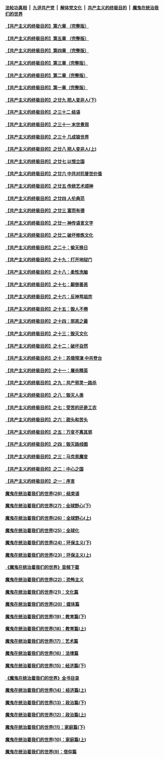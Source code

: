 

####  [法轮功真相](../../../../basic/blob/master/README.md?t=07050502) &nbsp;|&nbsp; [九评共产党](../../../../9ping.md/blob/master/README.md?t=07050502) &nbsp;|&nbsp; [解体党文化](../../../../jtdwh.md/blob/master/README.md?t=07050502)  &nbsp;|&nbsp; [共产主义的终极目的](../../../../gczydzjmd.md/blob/master/README.md?t=07050502) &nbsp;|&nbsp; [魔鬼在统治我们的世界](../../../../mgztzwmdsj.md/blob/master/README.md?t=07050502) 

#### [【共产主义的终极目的】第六章 （完整版）](../pages/nsc422/n11428913.md?t=07050502) 

#### [【共产主义的终极目的】第五章 （完整版）](../pages/nsc422/n11428912.md?t=07050502) 

#### [【共产主义的终极目的】第四章 （完整版）](../pages/nsc422/n11428907.md?t=07050502) 

#### [【共产主义的终极目的】第三章（完整版）](../pages/nsc422/n11428848.md?t=07050502) 

#### [【共产主义的终极目的】第二章（完整版）](../pages/nsc422/n11428831.md?t=07050502) 

#### [【共产主义的终极目的】第一章（完整版）](../pages/nsc422/n11417651.md?t=07050502) 

#### [【共产主义的终极目的】之廿九 把人变非人(下)](../pages/nsc422/n11344140.md?t=07050502) 

#### [【共产主义的终极目的】之三十二 结语](../pages/nsc422/n11360535.md?t=07050502) 

#### [【共产主义的终极目的】之三十一 末世景观](../pages/nsc422/n11351129.md?t=07050502) 

#### [【共产主义的终极目的】之三十 几成狼世界](../pages/nsc422/n11348280.md?t=07050502) 

#### [【共产主义的终极目的】之廿八 把人变非人(上)](../pages/nsc422/n11340492.md?t=07050502) 

#### [【共产主义的终极目的】之廿七 以恨立国](../pages/nsc422/n11336944.md?t=07050502) 

#### [【共产主义的终极目的】之廿六 中共对抗普世价值](../pages/nsc422/n11324785.md?t=07050502) 

#### [【共产主义的终极目的】之廿五 传统艺术颂神](../pages/nsc422/n11296396.md?t=07050502) 

#### [【共产主义的终极目的】之廿四 人伦典范](../pages/nsc422/n11296397.md?t=07050502) 

#### [【共产主义的终极目的】之廿三 富而有德](../pages/nsc422/n11283598.md?t=07050502) 

#### [【共产主义的终极目的】之廿一 神传语言文字](../pages/nsc422/n11263265.md?t=07050502) 

#### [【共产主义的终极目的】之廿二 破坏修炼文化](../pages/nsc422/n11245728.md?t=07050502) 

#### [【共产主义的终极目的】之二十：偷天换日](../pages/nsc422/n11238846.md?t=07050502) 

#### [【共产主义的终极目的】之十九：打开地狱门](../pages/nsc422/n11206376.md?t=07050502) 

#### [【共产主义的终极目的】之十八：柔性洗脑](../pages/nsc422/n11199994.md?t=07050502) 

#### [【共产主义的终极目的】之十七：颠倒善恶](../pages/nsc422/n11179782.md?t=07050502) 

#### [【共产主义的终极目的】之十六：反神骂祖宗](../pages/nsc422/n11166798.md?t=07050502) 

#### [【共产主义的终极目的】之十五：毁人不倦](../pages/nsc422/n11166792.md?t=07050502) 

#### [【共产主义的终极目的】之十四：邪恶之最](../pages/nsc422/n11150249.md?t=07050502) 

#### [【共产主义的终极目的】之十三：毁灭文化](../pages/nsc422/n11135227.md?t=07050502) 

#### [【共产主义的终极目的】之十二：破坏自然](../pages/nsc422/n11135214.md?t=07050502) 

#### [【共产主义的终极目的】之十：苏俄预演 中共登台](../pages/nsc422/n11118424.md?t=07050502) 

#### [【共产主义的终极目的】之十一：屠杀精英](../pages/nsc422/n11118442.md?t=07050502) 

#### [【共产主义的终极目的】之九：共产邪灵一路杀](../pages/nsc422/n11114139.md?t=07050502) 

#### [【共产主义的终极目的】之八：毁灭人类](../pages/nsc422/n11108503.md?t=07050502) 

#### [【共产主义的终极目的】之七：受苦的还是工农](../pages/nsc422/n11101809.md?t=07050502) 

#### [【共产主义的终极目的】之六：甜头和苦头](../pages/nsc422/n11096971.md?t=07050502) 

#### [【共产主义的终极目的】之五：万变不离其邪](../pages/nsc422/n11091285.md?t=07050502) 

#### [【共产主义的终极目的】之四：毁灭路线图](../pages/nsc422/n11086284.md?t=07050502) 

#### [【共产主义的终极目的】之三：马克思魔变](../pages/nsc422/n11061941.md?t=07050502) 

#### [【共产主义的终极目的】之二：中心之国](../pages/nsc422/n11047728.md?t=07050502) 

#### [【共产主义的终极目的】之一：序言](../pages/nsc422/n11086077.md?t=07050502) 

#### [魔鬼在统治着我们的世界(28)：结束语](../pages/nsc422/n10936246.md?t=07050502) 

#### [魔鬼在统治着我们的世界(27)：全球野心(下)](../pages/nsc422/n10928319.md?t=07050502) 

#### [魔鬼在统治着我们的世界(26)：全球野心(上)](../pages/nsc422/n10900318.md?t=07050502) 

#### [魔鬼在统治着我们的世界(25)：全球化](../pages/nsc422/n10788205.md?t=07050502) 

#### [魔鬼在统治着我们的世界(24)：环保主义(下)](../pages/nsc422/n10695307.md?t=07050502) 

#### [魔鬼在统治着我们的世界(23)：环保主义(上)](../pages/nsc422/n10688613.md?t=07050502) 

#### [《魔鬼在统治着我们的世界》音频下载](../pages/nsc422/n10635553.md?t=07050502) 

#### [魔鬼在统治着我们的世界(22)：恐怖主义](../pages/nsc422/n10614727.md?t=07050502) 

#### [魔鬼在统治着我们的世界(21)：文化篇](../pages/nsc422/n10597706.md?t=07050502) 

#### [魔鬼在统治着我们的世界(20)：媒体篇](../pages/nsc422/n10586579.md?t=07050502) 

#### [魔鬼在统治着我们的世界(19)：教育篇(下)](../pages/nsc422/n10564808.md?t=07050502) 

#### [魔鬼在统治着我们的世界(18)：教育篇(上)](../pages/nsc422/n10526970.md?t=07050502) 

#### [魔鬼在统治着我们的世界(17)：艺术篇](../pages/nsc422/n10499093.md?t=07050502) 

#### [魔鬼在统治着我们的世界(16)：法律篇](../pages/nsc422/n10485969.md?t=07050502) 

#### [魔鬼在统治着我们的世界(15)：经济篇(下)](../pages/nsc422/n10469975.md?t=07050502) 

#### [《魔鬼在统治着我们的世界》全书目录](../pages/nsc422/n10464261.md?t=07050502) 

#### [魔鬼在统治着我们的世界(14)：经济篇(上)](../pages/nsc422/n10457370.md?t=07050502) 

#### [魔鬼在统治着我们的世界(13)：政治篇(下)](../pages/nsc422/n10448270.md?t=07050502) 

#### [魔鬼在统治着我们的世界(12)：政治篇(上)](../pages/nsc422/n10444576.md?t=07050502) 

#### [魔鬼在统治着我们的世界(11)：家庭篇(下)](../pages/nsc422/n10440961.md?t=07050502) 

#### [魔鬼在统治着我们的世界(10)：家庭篇(上)](../pages/nsc422/n10435448.md?t=07050502) 

#### [魔鬼在统治着我们的世界(9)：信仰篇](../pages/nsc422/n10432159.md?t=07050502) 

